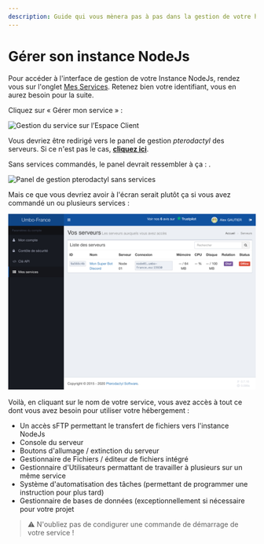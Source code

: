```yaml
---
description: Guide qui vous mènera pas à pas dans la gestion de votre hébergement NodeJs
---
```


# Gérer son instance NodeJs

Pour accéder à l'interface de gestion de votre Instance NodeJs, rendez vous sur l'onglet [Mes Services](https://umbo-france.eu/client/mes-services). Retenez bien votre identifiant, vous en aurez besoin pour la suite.

Cliquez sur « Gérer mon service » :

![Gestion du service sur l&#x2019;Espace Client](https://i.ibb.co/LN5pCQ3/A1-A01-FCC-3-AEA-45-A2-A610-2588-D4-E35-F61.jpg)

Vous devriez être redirigé vers le panel de gestion _pterodactyl_ des serveurs. Si ce n'est pas le cas, [**cliquez ici**](https://panel.umbo-france.eu).

Sans services commandés, le panel devrait ressembler à ça : .

![Panel de gestion pterodactyl sans services](https://i.ibb.co/Mkj8PnM/206-D127-C-1-B1-E-48-BF-A847-19259-E11687-F.jpg)

Mais ce que vous devriez avoir à l'écran serait plutôt ça si vous avez commandé un ou plusieurs services :

![Panel de gestion pterodactyl comportant un service](../.gitbook/assets/img_0677.jpeg)

Voilà, en cliquant sur le nom de votre service, vous avez accès à tout ce dont vous avez besoin pour utiliser votre hébergement :
* Un accès sFTP permettant le transfert de fichiers vers l'instance NodeJs
* Console du serveur
* Boutons d'allumage / extinction du serveur
* Gestionnaire de Fichiers / éditeur de fichiers intégré
* Gestionnaire d'Utilisateurs permattant de travailler à plusieurs sur un même service
* Système d'automatisation des tâches (permettant de programmer une instruction pour plus tard)
* Gestionnaire de bases de données (exceptionnellement si nécessaire pour votre projet

> ⚠ N'oubliez pas de condigurer une commande de démarrage de votre service !
